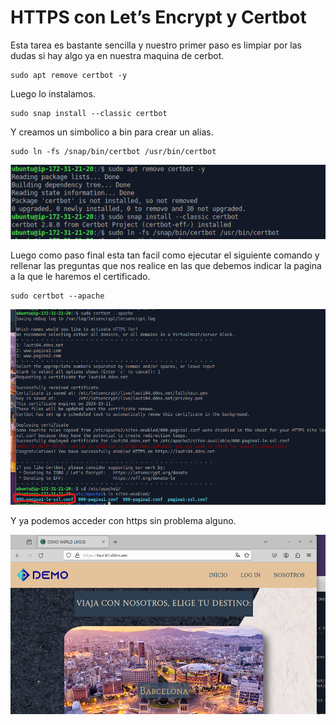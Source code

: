 # HTTPS con Let’s Encrypt y Certbot

Esta tarea es bastante sencilla y nuestro primer paso es limpiar por las dudas si hay algo ya en nuestra maquina de cerbot.

    sudo apt remove certbot -y

Luego lo instalamos.

    sudo snap install --classic certbot

Y creamos un simbolico a bin para crear un alias.

    sudo ln -fs /snap/bin/certbot /usr/bin/certbot

![alt text](aws.imgs/21.png)

Luego como paso final esta tan facil como ejecutar el siguiente comando y rellenar las  preguntas que nos realice en las que debemos indicar la pagina a la que le haremos el certificado.

    sudo certbot --apache

![alt text](aws.imgs/22.png)

Y ya podemos acceder con https sin problema alguno.

![alt text](aws.imgs/23.png)
